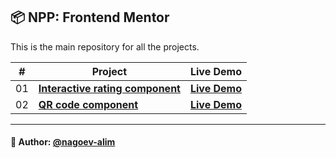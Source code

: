 ## 📦 NPP: Frontend Mentor

This is the main repository for all the projects.


| #   | Project                                                                                                                                  | Live Demo |
|-----|------------------------------------------------------------------------------------------------------------------------------------------|-----------|
| 01  | [**Interactive rating component**](https://github.com/nagoev-alim/npp-frontend-mentor/tree/master/projects/interactive-rating-component/src) |[**Live Demo**](https://npp-frontend-mentor.vercel.app/projects/interactive-rating-component/dist/index.html)  |
| 02  | [**QR code component**]()                                                                                                                                     |[**Live Demo**](https://npp-frontend-mentor.vercel.app/projects/qr-code-component/dist/index.html)   |



-----
#### 🙌 Author: [@nagoev-alim](https://github.com/nagoev-alim)